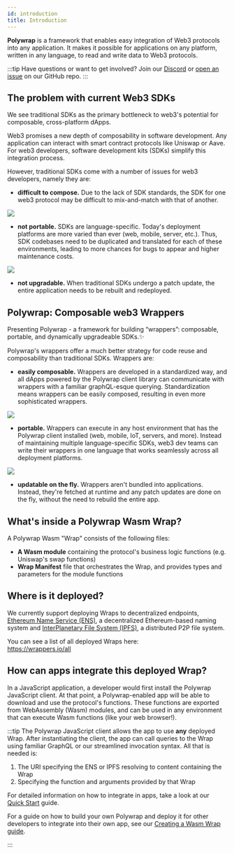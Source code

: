 ```yaml
---
id: introduction
title: Introduction
---
```


**Polywrap** is a framework that enables easy integration of Web3 protocols into any application. It makes it possible for applications on any platform, written in any language, to read and write data to Web3 protocols.

:::tip
Have questions or want to get involved? Join our [Discord](https://discord.polywrap.io/) or [open an issue](https://github.com/polywrap/toolchain/issues/new/choose) on our GitHub repo.
:::

## The problem with current Web3 SDKs

We see traditional SDKs as the primary bottleneck to web3's potential for composable, cross-platform dApps.

Web3 promises a new depth of composability in software development.  Any application can interact with smart contract protocols like Uniswap or Aave.  For web3 developers, software development kits (SDKs) simplify this integration process.

However, traditional SDKs come with a number of issues for web3 developers, namely they are:

- **difficult to compose.**  Due to the lack of SDK standards, the SDK for one web3 protocol may be difficult to mix-and-match with that of another.

![](/img/introduction/01-composable.png)

- **not portable.**  SDKs are language-specific.  Today's deployment platforms are more varied than ever (web, mobile, server, etc.).  Thus, SDK codebases need to be duplicated and translated for each of these environments, leading to more chances for bugs to appear and higher maintenance costs.

![](/img/introduction/02-portable.png)

- **not upgradable.** When traditional SDKs undergo a patch update, the entire application needs to be rebuilt and redeployed.

## Polywrap: Composable web3 Wrappers

Presenting Polywrap - a framework for building “wrappers”: composable, portable, and dynamically upgradeable SDKs.✨

Polywrap's wrappers offer a much better strategy for code reuse and composability than traditional SDKs. Wrappers are:

- **easily composable.**  Wrappers are developed in a standardized way, and all dApps powered by the Polywrap client library can communicate with wrappers with a familiar graphQL-esque querying.  Standardization means wrappers can be easily composed, resulting in even more sophisticated wrappers.

![](/img/introduction/03-composable.png)

- **portable.** Wrappers can execute in any host environment that has the Polywrap client installed (web, mobile, IoT, servers, and more).  Instead of maintaining multiple language-specific SDKs, web3 dev teams can write their wrappers in one language that works seamlessly across all deployment platforms.

![](/img/introduction/04-portable.png)

- **updatable on the fly.** Wrappers aren't bundled into applications.  Instead, they're fetched at runtime and any patch updates are done on the fly, without the need to rebuild the entire app.

## What's inside a Polywrap Wasm Wrap?

A Polywrap Wasm "Wrap" consists of the following files:

- **A Wasm module** containing the protocol's business logic functions (e.g. Uniswap's swap functions)
- **Wrap Manifest** file that orchestrates the Wrap, and provides types and parameters for the module functions

## Where is it deployed?

We currently support deploying Wraps to decentralized endpoints, [Ethereum Name Service (ENS)](https://ens.domains/), a decentralized Ethereum-based naming system and [InterPlanetary File System (IPFS)](https://ipfs.io/), a distributed P2P file system.

You can see a list of all deployed Wraps here:  
https://wrappers.io/all

## How can apps integrate this deployed Wrap?

In a JavaScript application, a developer would first install the Polywrap JavaScript client. At that point, a Polywrap-enabled app will be able to download and use the protocol's functions. These functions are exported from WebAssembly (Wasm) modules, and can be used in any environment that can execute Wasm functions (like your web browser!).

:::tip
The Polywrap JavaScript client allows the app to use **any** deployed Wrap. After instantiating the client, the app can call queries to the Wrap using familiar GraphQL or our streamlined invocation syntax. All that is needed is:

1. The URI specifying the ENS or IPFS resolving to content containing the Wrap
2. Specifying the function and arguments provided by that Wrap

For detailed information on how to integrate in apps, take a look at our [Quick Start](quick-start/the-polywrap-client) guide.

For a guide on how to build your own Polywrap and deploy it for other developers to integrate into their own app, see our [Creating a Wasm Wrap guide](/tutorials/create-wasm-wrappers/tutorial/project-setup).

:::